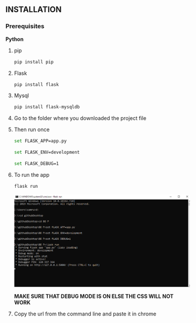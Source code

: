 ## INSTALLATION
### Prerequisites
**Python**
<br />

1. pip
    ```bash
    pip install pip
    ```
2. Flask
    ```bash
    pip install flask
    ```
3. Mysql
    ```bash
    pip install flask-mysqldb
    ```
4. Go to the folder where you downloaded the project file

5. Then run once
    ```bash
    set FLASK_APP=app.py
    ```
    ```bash
    set FLASK_ENV=development
    ```
    ```bash
    set FLASK_DEBUG=1
    ```
6. To run the app
    ```bash
    flask run
    ```
    ![](static/css/images/cmd-running.png)
    
    **MAKE SURE THAT DEBUG MODE IS ON ELSE THE CSS WILL NOT WORK**
7. Copy the url from the command line and paste it in chrome

<br />
